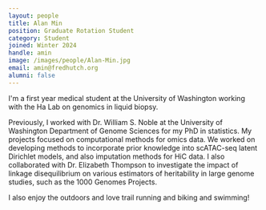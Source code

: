 ```yaml
---
layout: people
title: Alan Min
position: Graduate Rotation Student
category: Student
joined: Winter 2024
handle: amin
image: /images/people/Alan-Min.jpg
email: amin@fredhutch.org
alumni: false
---
```


I'm a first year medical student at the University of Washington working with the Ha Lab on genomics in liquid biopsy. 
 
Previously, I worked with Dr. William S. Noble at the University of Washington Department of Genome Sciences for my PhD in statistics. My projects focused on computational methods for omics data. We worked on developing methods to incorporate prior knowledge into scATAC-seq latent Dirichlet models, and also imputation methods for HiC data. I also collaborated with Dr. Elizabeth Thompson to investigate the impact of linkage disequilibrium on various estimators of heritability in large genome studies, such as the 1000 Genomes Projects.
 
I also enjoy the outdoors and love trail running and biking and swimming!
